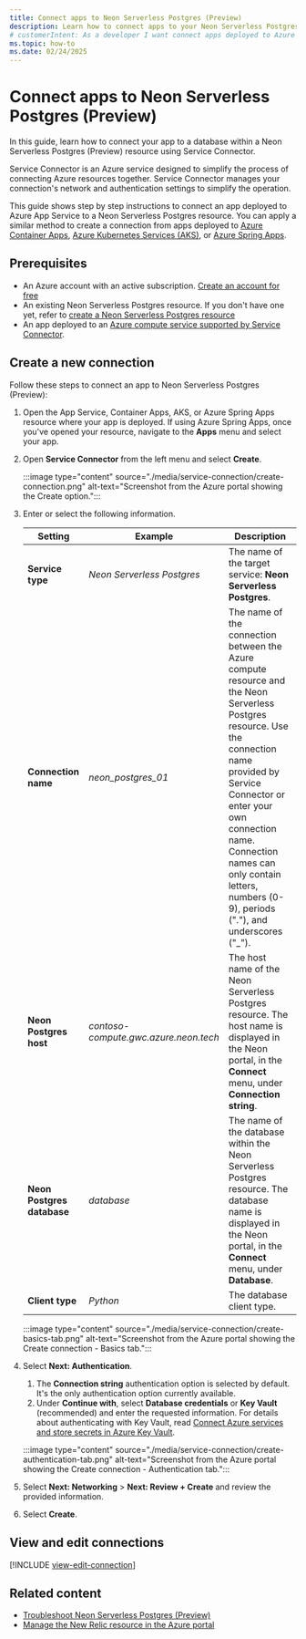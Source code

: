 ```yaml
---
title: Connect apps to Neon Serverless Postgres (Preview)
description: Learn how to connect apps to your Neon Serverless Postgres (Preview) service using Service Connector in Azure.
# customerIntent: As a developer I want connect apps deployed to Azure services, to a Neon Serverless Postgres (Preview) resource.
ms.topic: how-to
ms.date: 02/24/2025
---
```


# Connect apps to Neon Serverless Postgres (Preview)

In this guide, learn how to connect your app to a database within a Neon Serverless Postgres (Preview) resource using Service Connector.

Service Connector is an Azure service designed to simplify the process of connecting Azure resources together. Service Connector manages your connection's network and authentication settings to simplify the operation.

This guide shows step by step instructions to connect an app deployed to Azure App Service to a Neon Serverless Postgres resource. You can apply a similar method to create a connection from apps deployed to [Azure Container Apps](/azure/container-apps/quickstart-portal), [Azure Kubernetes Services (AKS)](/azure/aks/learn/quick-kubernetes-deploy-portal), or [Azure Spring Apps](/azure/spring-apps/enterprise/quickstart).

## Prerequisites

* An Azure account with an active subscription. [Create an account for free](https://azure.microsoft.com/free)
* An existing Neon Serverless Postgres resource. If you don't have one yet, refer to [create a Neon Serverless Postgres resource](./create.md)
* An app deployed to an [Azure compute service supported by Service Connector](../../service-connector/overview.md#what-services-are-supported-by-service-connector).

## Create a new connection

Follow these steps to connect an app to Neon Serverless Postgres (Preview):

1. Open the App Service, Container Apps, AKS, or Azure Spring Apps resource where your app is deployed. If using Azure Spring Apps, once you've opened your resource, navigate to the **Apps** menu and select your app.

1. Open **Service Connector** from the left menu and select **Create**.

     :::image type="content" source="./media/service-connection/create-connection.png" alt-text="Screenshot from the Azure portal showing the Create option.":::

1. Enter or select the following information.

    | Setting                    | Example                       | Description                                                                                                                                                                                                                                                                                       |
    |----------------------------|-------------------------------|---------------------------------------------------------------------------------------------------------------------------------------------------------------------------------------------------------------------------------------------------------------------------------------------------|
    | **Service type**           | *Neon Serverless Postgres*    | The name of the target service: **Neon Serverless Postgres**.                                                                                                                                                                                                                                     |
    | **Connection name**        | *neon_postgres_01*            | The name of the connection between the Azure compute resource and the Neon Serverless Postgres resource. Use the connection name provided by Service Connector or enter your own connection name. Connection names can only contain letters, numbers (0-9), periods ("."), and underscores ("_"). |
    | **Neon Postgres host**     | *contoso-compute.gwc.azure.neon.tech* | The host name of the Neon Serverless Postgres resource. The host name is displayed in the Neon portal, in the **Connect** menu, under **Connection string**.                                                                                                                              |
    | **Neon Postgres database** | *database*                    | The name of the database within the Neon Serverless Postgres resource. The database name is displayed in the Neon portal, in the **Connect** menu, under **Database**.                                                                                                                            |
    | **Client type**            | *Python*                      | The database client type.                                                                                                                                                                                                                                                                         |
 
     :::image type="content" source="./media/service-connection/create-basics-tab.png" alt-text="Screenshot from the Azure portal showing the Create connection - Basics tab.":::

1. Select **Next: Authentication**.

    1. The **Connection string** authentication option is selected by default. It's the only authentication option currently available.
    1.  Under **Continue with**, select **Database credentials** or **Key Vault** (recommended) and enter the requested information. For details about authenticating with Key Vault, read [Connect Azure services and store secrets in Azure Key Vault](../../service-connector/tutorial-portal-key-vault.md).

     :::image type="content" source="./media/service-connection/create-authentication-tab.png" alt-text="Screenshot from the Azure portal showing the Create connection - Authentication tab.":::
    
1. Select **Next: Networking** >  **Next: Review + Create**  and  review the provided information.

1. Select **Create**.

## View and edit connections

[!INCLUDE [view-edit-connection](../includes/view-edit-connection.md)]

## Related content

- [Troubleshoot Neon Serverless Postgres (Preview)](troubleshoot.md)
- [Manage the New Relic resource in the Azure portal](manage.md)
